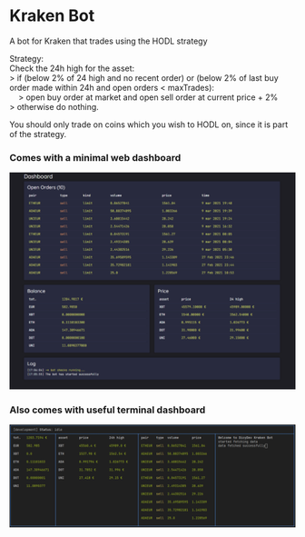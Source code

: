 # Kraken Bot
A bot for Kraken that trades using the HODL strategy

Strategy:\
Check the 24h high for the asset:\
\> if (below 2% of 24 high and no recent order) or (below 2% of last buy order made within 24h and open orders < maxTrades):\
&nbsp;&nbsp;&nbsp;&nbsp;\> open buy order at market and open sell order at current price + 2%\
\> otherwise do nothing.

You should only trade on coins which you wish to HODL on, since it is part of the strategy.
### Comes with a minimal web dashboard
![screenshot-web](screenshot-web.png)
### Also comes with useful terminal dashboard
![screenshot-web](screenshot-terminal.png)
